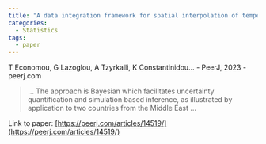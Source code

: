 ```yaml
---
title: "A data integration framework for spatial interpolation of temperature observations using climate model data"
categories:
  - Statistics
tags:
  - paper
---
```

T Economou, G Lazoglou, A Tzyrkalli, K Constantinidou… - PeerJ, 2023 - peerj.com

>… The approach is Bayesian which facilitates uncertainty quantification and simulation based inference, as illustrated by application to two countries from the Middle East …

Link to paper: [https://peerj.com/articles/14519/](https://peerj.com/articles/14519/)
